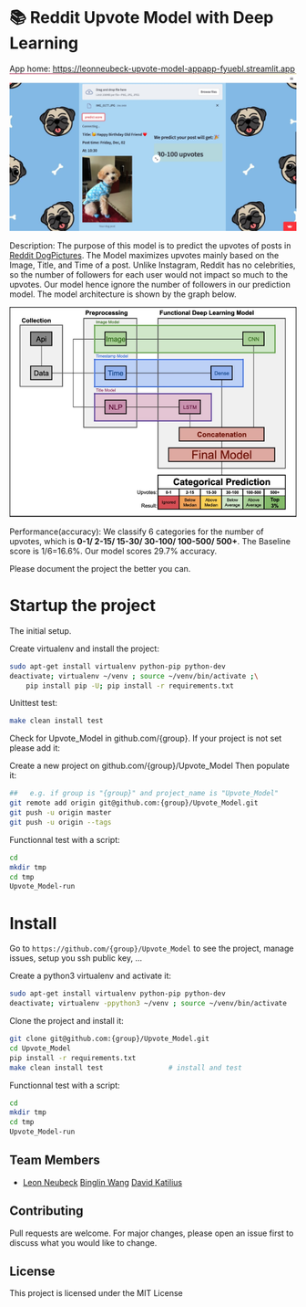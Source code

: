 # 📚 Reddit Upvote Model with Deep Learning
App home: https://leonneubeck-upvote-model-appapp-fyuebl.streamlit.app
![](images/web_screenshot.jpg)

Description: The purpose of this model is to predict the upvotes of posts in [Reddit DogPictures](https://www.reddit.com/r/dogpictures/). The Model maximizes upvotes mainly based on the Image, Title, and Time of a post. Unlike Instagram, Reddit has no celebrities, so the number of followers for each user would not impact so much to the upvotes. Our model hence ignore the number of followers in our prediction model. The model architecture is shown by the graph below.

![](images/model_arch.jpg)

Performance(accuracy): We classify 6 categories for the number of upvotes, which is **0-1/ 2-15/ 15-30/ 30-100/ 100-500/ 500+**. The Baseline score is 1/6=16.6%. Our model scores 29.7% accuracy.



Please document the project the better you can.

# Startup the project

The initial setup.

Create virtualenv and install the project:
```bash
sudo apt-get install virtualenv python-pip python-dev
deactivate; virtualenv ~/venv ; source ~/venv/bin/activate ;\
    pip install pip -U; pip install -r requirements.txt
```

Unittest test:
```bash
make clean install test
```

Check for Upvote_Model in github.com/{group}. If your project is not set please add it:

Create a new project on github.com/{group}/Upvote_Model
Then populate it:

```bash
##   e.g. if group is "{group}" and project_name is "Upvote_Model"
git remote add origin git@github.com:{group}/Upvote_Model.git
git push -u origin master
git push -u origin --tags
```

Functionnal test with a script:

```bash
cd
mkdir tmp
cd tmp
Upvote_Model-run
```

# Install

Go to `https://github.com/{group}/Upvote_Model` to see the project, manage issues,
setup you ssh public key, ...

Create a python3 virtualenv and activate it:

```bash
sudo apt-get install virtualenv python-pip python-dev
deactivate; virtualenv -ppython3 ~/venv ; source ~/venv/bin/activate
```

Clone the project and install it:

```bash
git clone git@github.com:{group}/Upvote_Model.git
cd Upvote_Model
pip install -r requirements.txt
make clean install test                # install and test
```
Functionnal test with a script:

```bash
cd
mkdir tmp
cd tmp
Upvote_Model-run
```

## Team Members
- [Leon Neubeck](https://github.com/LeonNeubeck) [Binglin Wang](https://github.com/CitizenKylin) [David Katilius](https://github.com/davidk1401)

## Contributing
Pull requests are welcome. For major changes, please open an issue first to discuss what you would like to change.

## License
This project is licensed under the MIT License
